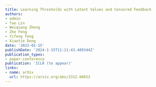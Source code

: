 ```yaml
---
title: Learning Thresholds with Latent Values and Censored Feedback
authors:
- admin
- Tao Lin
- Weiqiang Zheng
- Zhe Feng
- Yifeng Teng
- Xiaotie Deng
date: '2023-01-15'
publishDate: '2024-1-15T11:11:43.489344Z'
publication_types:
- paper-conference
publication: 'ICLR (to appear)'
links:
- name: arXiv
  url: https://arxiv.org/abs/2312.04653
---
```


